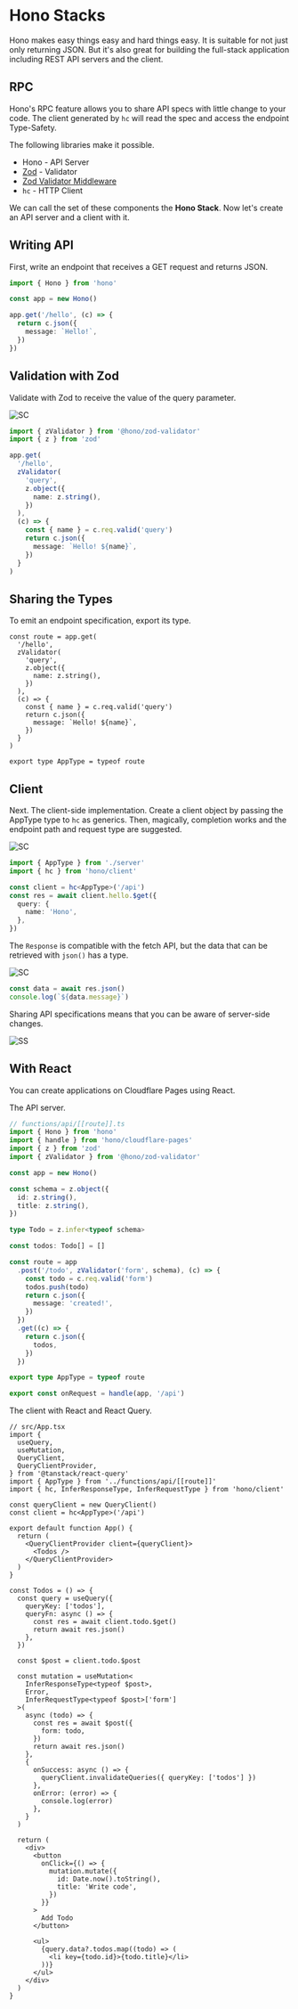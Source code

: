 # Hono Stacks

Hono makes easy things easy and hard things easy.
It is suitable for not just only returning JSON.
But it's also great for building the full-stack application including REST API servers and the client.

## RPC

Hono's RPC feature allows you to share API specs with little change to your code.
The client generated by `hc` will read the spec and access the endpoint Type-Safety.

The following libraries make it possible.

- Hono - API Server
- [Zod](https://zod.dev) - Validator
- [Zod Validator Middleware](https://github.com/honojs/middleware/tree/main/packages/zod-validator)
- `hc` - HTTP Client

We can call the set of these components the **Hono Stack**.
Now let's create an API server and a client with it.

## Writing API

First, write an endpoint that receives a GET request and returns JSON.

```ts twoslash
import { Hono } from 'hono'

const app = new Hono()

app.get('/hello', (c) => {
  return c.json({
    message: `Hello!`,
  })
})
```

## Validation with Zod

Validate with Zod to receive the value of the query parameter.

![SC](/images/sc01.gif)

```ts
import { zValidator } from '@hono/zod-validator'
import { z } from 'zod'

app.get(
  '/hello',
  zValidator(
    'query',
    z.object({
      name: z.string(),
    })
  ),
  (c) => {
    const { name } = c.req.valid('query')
    return c.json({
      message: `Hello! ${name}`,
    })
  }
)
```

## Sharing the Types

To emit an endpoint specification, export its type.

```ts{1,17}
const route = app.get(
  '/hello',
  zValidator(
    'query',
    z.object({
      name: z.string(),
    })
  ),
  (c) => {
    const { name } = c.req.valid('query')
    return c.json({
      message: `Hello! ${name}`,
    })
  }
)

export type AppType = typeof route
```

## Client

Next. The client-side implementation.
Create a client object by passing the AppType type to `hc` as generics.
Then, magically, completion works and the endpoint path and request type are suggested.

![SC](/images/sc03.gif)

```ts
import { AppType } from './server'
import { hc } from 'hono/client'

const client = hc<AppType>('/api')
const res = await client.hello.$get({
  query: {
    name: 'Hono',
  },
})
```

The `Response` is compatible with the fetch API, but the data that can be retrieved with `json()` has a type.

![SC](/images/sc04.gif)

```ts
const data = await res.json()
console.log(`${data.message}`)
```

Sharing API specifications means that you can be aware of server-side changes.

![SS](/images/ss03.png)

## With React

You can create applications on Cloudflare Pages using React.

The API server.

```ts
// functions/api/[[route]].ts
import { Hono } from 'hono'
import { handle } from 'hono/cloudflare-pages'
import { z } from 'zod'
import { zValidator } from '@hono/zod-validator'

const app = new Hono()

const schema = z.object({
  id: z.string(),
  title: z.string(),
})

type Todo = z.infer<typeof schema>

const todos: Todo[] = []

const route = app
  .post('/todo', zValidator('form', schema), (c) => {
    const todo = c.req.valid('form')
    todos.push(todo)
    return c.json({
      message: 'created!',
    })
  })
  .get((c) => {
    return c.json({
      todos,
    })
  })

export type AppType = typeof route

export const onRequest = handle(app, '/api')
```

The client with React and React Query.

```tsx
// src/App.tsx
import {
  useQuery,
  useMutation,
  QueryClient,
  QueryClientProvider,
} from '@tanstack/react-query'
import { AppType } from '../functions/api/[[route]]'
import { hc, InferResponseType, InferRequestType } from 'hono/client'

const queryClient = new QueryClient()
const client = hc<AppType>('/api')

export default function App() {
  return (
    <QueryClientProvider client={queryClient}>
      <Todos />
    </QueryClientProvider>
  )
}

const Todos = () => {
  const query = useQuery({
    queryKey: ['todos'],
    queryFn: async () => {
      const res = await client.todo.$get()
      return await res.json()
    },
  })

  const $post = client.todo.$post

  const mutation = useMutation<
    InferResponseType<typeof $post>,
    Error,
    InferRequestType<typeof $post>['form']
  >(
    async (todo) => {
      const res = await $post({
        form: todo,
      })
      return await res.json()
    },
    {
      onSuccess: async () => {
        queryClient.invalidateQueries({ queryKey: ['todos'] })
      },
      onError: (error) => {
        console.log(error)
      },
    }
  )

  return (
    <div>
      <button
        onClick={() => {
          mutation.mutate({
            id: Date.now().toString(),
            title: 'Write code',
          })
        }}
      >
        Add Todo
      </button>

      <ul>
        {query.data?.todos.map((todo) => (
          <li key={todo.id}>{todo.title}</li>
        ))}
      </ul>
    </div>
  )
}
```
